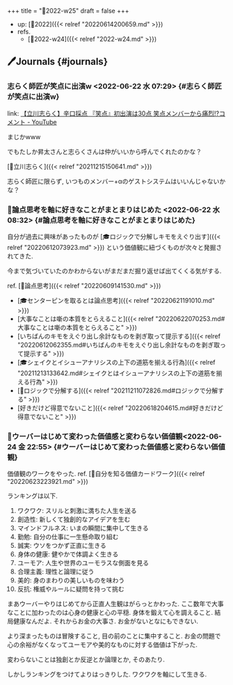 +++
title = "📓2022-w25"
draft = false
+++

-   up: [📅2022]({{< relref "20220614200659.md" >}})
-   refs.
    -   [📓2022-w24]({{< relref "2022-w24.md" >}})


## 🖊Journals {#journals}


### 志らく師匠が笑点に出演w <span class="timestamp-wrapper"><span class="timestamp">&lt;2022-06-22 水 07:29&gt;</span></span> {#志らく師匠が笑点に出演w}

link: [【立川志らく】辛口採点 『笑点』初出演は30点 笑点メンバーから痛烈!?コメント - YouTube](https://www.youtube.com/watch?v=61WrAp3kKzI)

まじかwww

でもたしか昇太さんと志らくさんは仲がいいから呼んでくれたのかな？

[👨立川志らく]({{< relref "20211215150641.md" >}})

志らく師匠に限らず, いつものメンバー+αのゲストシステムはいいんじゃないかな？


### 💭論点思考を軸に好きなことがまとまりはじめた <span class="timestamp-wrapper"><span class="timestamp">&lt;2022-06-22 水 08:32&gt;</span></span> {#論点思考を軸に好きなことがまとまりはじめた}

自分が過去に興味があったものが [🎓ロジックで分解しキモをえぐり出す]({{< relref "20220612073923.md" >}}) という価値観に紐づくものが次々と発掘されてきた.

今まで気づいていたのかわからないがまだまだ掘り返せば出てくくる気がする.

ref. [📝論点思考]({{< relref "20220609141530.md" >}})

-   [🎓センターピンを取るとは論点思考]({{< relref "20220621191010.md" >}})
-   [大事なことは噺の本質をとらえること]({{< relref "20220622070253.md#大事なことは噺の本質をとらえること" >}})
-   [いちばんのキモをえぐり出し余計なものを剥ぎ取って提示する]({{< relref "20220612062355.md#いちばんのキモをえぐり出し余計なものを剥ぎ取って提示する" >}})
-   [🎓シェイクとイシューアナリシスの上下の道筋を揃える行為]({{< relref "20211213133642.md#シェイクとはイシューアナリシスの上下の道筋を揃える行為" >}})
-   [🤔ロジックで分解する]({{< relref "20211211072826.md#ロジックで分解する" >}})
-   [好きだけど得意でないこと]({{< relref "20220618204615.md#好きだけど得意でないこと" >}})


### 💭ウーバーはじめて変わった価値感と変わらない価値観<span class="timestamp-wrapper"><span class="timestamp">&lt;2022-06-24 金 22:55&gt;</span></span> {#ウーバーはじめて変わった価値感と変わらない価値観}

価値観のワークをやった. ref. [🦊自分を知る価値カードワーク]({{< relref "20220623223921.md" >}})

ランキングは以下.

1.  ワクワク: スリルと刺激に満ちた人生を送る
2.  創造性: 新しくて独創的なアイデアを生む
3.  マインドフルネス: いまの瞬間に集中して生きる
4.  勤勉: 自分の仕事に一生懸命取り組む
5.  誠実: ウソをつかず正直に生きる
6.  身体の健康: 健やかで体調よく生きる
7.  ユーモア: 人生や世界のユーモラスな側面を見る
8.  合理主義: 理性と論理に従う
9.  美的: 身のまわりの美しいものを味わう
10. 反抗: 権威やルールに疑問を持って挑む

まあウーバーやりはじめてから正直人生観はがらっとかわった. ここ数年で大事なことに加わったのは心身の健康と心の平穏. 身体を鍛えて心を調えること. 結局健康なんだよ. それからお金の大事さ. お金がないとなにもできない.

より深まったものは冒険すること, 目の前のことに集中すること. お金の問題で心の余裕がなくなってユーモアや美的なものに対する価値は下がった.

変わらないことは独創とか反逆とか論理とか, そのあたり.

しかしランキングをつけてよりはっきりした. ワクワクを軸にして生きる.
